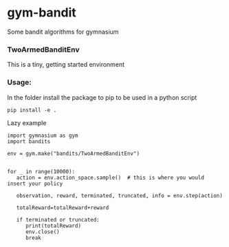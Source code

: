 # gym-bandit
Some bandit algorithms for gymnasium

### TwoArmedBanditEnv

This is a tiny, getting started environment

### Usage:
In the folder install the package to pip to be used in a python script
```
pip install -e .
```

Lazy example

```
import gymnasium as gym
import bandits

env = gym.make("bandits/TwoArmedBanditEnv")


for _ in range(10000):
   action = env.action_space.sample()  # this is where you would insert your policy

   observation, reward, terminated, truncated, info = env.step(action)

   totalReward=totalReward+reward

   if terminated or truncated:
      print(totalReward)
      env.close()
      break
```
